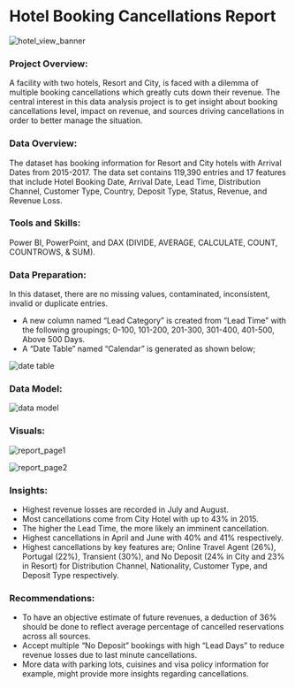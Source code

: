 # Hotel Booking Cancellations Report
![hotel_view_banner](https://github.com/jakejosh6751/Hotel-Booking-Cancellations-Report/assets/148710647/49cdea0e-bfc1-45a2-af66-bcb0dbe7f373)

### Project Overview:	
A facility with two hotels, Resort and City, is faced with a dilemma of multiple booking cancellations which greatly cuts down their revenue. The central interest in this data analysis project is to get insight about booking cancellations level, impact on revenue, and sources driving cancellations in order to better manage the situation.

### Data Overview:
The dataset has booking information for Resort and City hotels with Arrival Dates from 2015-2017. The data set contains 119,390 entries and 17 features that include Hotel Booking Date, Arrival Date, Lead Time, Distribution Channel, Customer Type, Country, Deposit Type, Status, Revenue, and Revenue Loss.

### Tools and Skills:
Power BI, PowerPoint, and DAX (DIVIDE, AVERAGE, CALCULATE, COUNT, COUNTROWS, & SUM).

### Data Preparation:
In this dataset, there are no missing values, contaminated, inconsistent, invalid or duplicate entries. 
- A new column named “Lead Category” is created from “Lead Time” with the following groupings;
0-100, 101-200, 201-300, 301-400, 401-500, Above 500 Days.
- A “Date Table” named “Calendar” is generated as shown below;

![date table](https://github.com/jakejosh6751/Hotel-Booking-Cancellations-Report/assets/148710647/1a53bef3-d467-4a2b-a625-a15d3a21371b)

### Data Model:
![data model](https://github.com/jakejosh6751/Hotel-Booking-Cancellations-Report/assets/148710647/2ed5b608-ba99-4323-b44b-2bb93c3d9996)

### Visuals:
![report_page1](https://github.com/jakejosh6751/Hotel-Booking-Cancellations-Report/assets/148710647/f06db293-08b3-46c2-8cc2-714b7c2c815d)

![report_page2](https://github.com/jakejosh6751/Hotel-Booking-Cancellations-Report/assets/148710647/f6db0b17-2d51-45e4-8695-b67383b10e8f)

### Insights:
-	Highest revenue losses are recorded in July and August.
-	Most cancellations come from City Hotel with up to 43% in 2015.
-	The higher the Lead Time, the more likely an imminent cancellation.
-	Highest cancellations in April and June with 40% and 41% respectively.
-	Highest cancellations by key features are; Online Travel Agent (26%), Portugal (22%), Transient (30%), and No Deposit (24% in City and 23% in Resort) for Distribution Channel, Nationality, Customer Type, and Deposit Type respectively.

### Recommendations:
-	To have an objective estimate of future revenues, a deduction of 36% should be done to reflect average percentage of cancelled reservations across all sources.
-	Accept multiple “No Deposit” bookings with high “Lead Days” to reduce revenue losses due to last minute cancellations.
-	More data with parking lots, cuisines and visa policy information for example, might provide more insights regarding cancellations.

